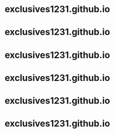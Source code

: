 # exclusives1231.github.io
# exclusives1231.github.io
# exclusives1231.github.io
# exclusives1231.github.io
# exclusives1231.github.io
# exclusives1231.github.io
